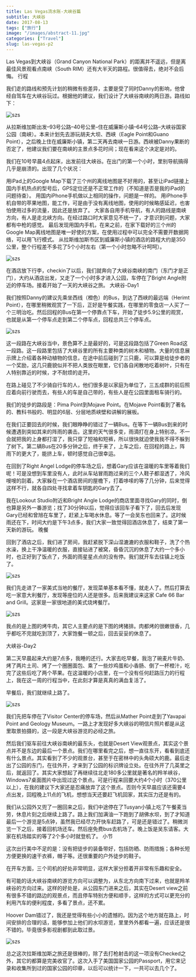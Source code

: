 ```yaml
---
title: Las Vegas流水账-大峡谷篇
subtitle: 大峡谷
date: 2017-08-13
tags: ["旅行"]
image: "/images/abstract-11.jpg"
categories: ["Travel"]
slug: las-vegas-p2
---
```


Las Vegas到大峡谷（Grand Canyon National Park）的距离并不遥远，但是离最佳风景观看点南峡（South RIM）还有大半天的路程。很值得去，绝对不会后悔。
行程

我们走的路线和预先计划的稍微有些差异，主要是受了同时Danny的影响，他曾经自驾车在大峡谷玩过。根据他的建议，我们设计了大峡谷南峡的两日游。路线如下：

![szs](/images/las-grand-canyon-np.jpg)

从拉斯维加斯出发–93号公路–40号公里–住在威廉斯小镇–64号公路–大峡谷国家公园（南峡）。本来计划先去游玩胡夫大坝、西峡（Eagle Point和Guano Point），之后晚上住在威廉斯小镇，第二天再去南峡一日游。西峡被Danny果断的否定了，他建议我们要在南峡的主景点多花时间；现在看来这个决定是对的。

我们在10号早晨4点起床，出发前往大峡谷。在出门的第一个小时，里别导航搞得几乎是崩溃的。出现了几个状况：

用iPad上的Google Map下载了三个州的离线地图是不好用的，甚至让iPad链接上国内手机热点的型号后，GPS定位还是不正常工作的（不知道是否是我的iPad的问题待查）。
用国内iPhone手机做以上相同的操作，问题是一样的。
用iPhone手机自带的苹果地图，能工作，可是由于没有离线地图，使用的时候略感延迟，也害怕使用过多的流量，因此还是放弃了。
大家各自用手机导航，有人的路线是南峡方向，有人是走北峡方向。在经过路口时大家意见不统一了，才意识到问题，大家都有中枪的感觉。
最后发现用国内手机，在来之前，在家下载好的三个州的Google Map离线地图是唯一好使的方案，在使用过程中可以完全不需要开数据网络，可以用飞行模式。
从拉斯维加斯市区到威廉斯小镇的酒店的路程大约是350公里，整个行程差不多花了5个小时左右（第一个小时忽略不计呵呵）。

![szs](/images/Quality-inn.jpg)

在酒店放下行李，checkin了以后，我们就奔向了大峡谷南峡的南门（东门才是正门），大约从酒店出发，又走了一个小时多才进入公园，车停在了Bright Angle附近的停车场。接着开始了一天的大峡谷之旅。
大峡谷-Day1

我们按照Danny的建议先乘坐西线（橙色）的Bus，到达了西峡的最远端（Herimt Point），在哪里稍微观赏了一下后，正好是午餐实践，在哪里的零食店一人买了一个三明治吃。然后回程的Bus在第一个停靠点下车，开始了徒步5.9公里的观赏，也就是从第一个停车点走到第二个停车点，回程总共三个停车点。

![szs](/images/grand-canyon-d1.jpg)

这一段路在大峡谷当中，景色算不上是最好的，可是这段路包括了Green Road这一段路。这一段路里包括了大峡谷里的所有主要种类的树木和植物。大量的信息展示牌上介绍着各种动植物的信息，在途中前后碰到了三只鹿，可以算是给徒步者的一个奖励，这几只鹿貌似并不把人类放在眼里，它们各自闲散地吃着树叶，只有在人特别靠近的时候，才不耐烦的走开。

在路上碰见了不少骑自行车的人，他们很多是以家庭为单位了，三五成群的前后照应着向前行驶而去，有些人的车是自己带的，有些人是在公园里面租车骑行的。

我们的徒步的路段是：Pima Point到Mojave Point。在Mojave Point看到了著名的、教科书般的、明显的6层、分层地质峡壁和讲解的展板。

在我们正要回去的时候，我们眼睁睁的错过了一辆Bus。在等下一辆Bus到来的时候遭遇到突如其来的阵雨的袭击。这里的天气很多变，雨滴打在身上特别凉。不一会就把我的上身都打湿了，我只穿了短袖和短裤，所以很快就迫使我我不得不躲到了树下。第二辆Bus在20多分钟之后，终于来了，上车之后，在回程的路上，阵雨下的更大了，能挤上车，顿时感觉自己很幸运。

在回到了Right Angel Lodge的停车场之后，想着Gary应该在温暖的车里等着我们呢！可是没想到车里没有人，此时从车站冒雨跑过来的三个人鞋子都湿透了，冷风嗖嗖的刮着。大家躲在一个酒店房间的屋檐下，打着哆嗦的等了几分钟，后来觉得这样不行，就各自四处寻找拿着车钥匙的Gary去了。

我在Lookout Studio附近和Bright Angle Lodge的商店里面寻找Gary的同时，倒也算是另外一番游览；找了30分钟以后，觉得应该回车子看下了，回去后发现Gary已经和曾旭在车里了，赶紧上车喝水休息。等了一会吴东也回来了。这时候雨还在下，时间大约是下午3点多，我们大家一致觉得回酒店休息了，结束了第一天新的游玩。
晚餐

回到了酒店之后，我们进了房间，我赶紧脱下深山湿漉漉的衣服和鞋子，洗了个热水澡，换上干净温暖的衣服，直接钻进了被窝，昏昏沉沉的休息了大约一个多小时，也正好到了饭点了，外面的雨星星点点的没有停。我们就开车去往镇上吃饭了。

![szs](/images/cafe66.jpg)

我们先走进了一家美式当地的餐厅，发现菜单基本看不懂，就走人了。然后打算去吃一家意大利餐厅，发现等座位的人还是很多。后来我建议来这家 Cafe 66 Bar and Grill。这家是一家很地道的美式烧烤餐厅。

![szs](/images/dinner.jpg)

我点的是上图的烤牛肉，其它人主要点的是下图的烤猪排。肉都烤的很嫩很香，几乎都吃不完就吃到顶了，大家饱餐一顿之后，回去妥妥的休息了。

大峡谷-Day2

第二天早晨起来大约是7点多，我睡的还行。大家去吃早餐，我泡了碗麦片牛奶、烤了两片土司、烤了一个圈圈面包、乘了一些炒鸡蛋和小香肠、倒了一杯橙汁，吃完了这些后吃了两个苹果。在这温暖的小店里，在一个没有任何赶路压力的行程上，我在这一周的行程当中，在此刻才算是真真的满血复活了。

早餐后，我们就继续上路了。

![szs](/images/grand-canyon-d2.jpg)

我们先把车停在了Visitor Center的停车场，然后从Mather Point走到了Yavapai Point and Geology Museum。一路上才发现好多大峡谷的明信片照片都是从这里取景拍摄的，这一段是大峡谷游览的必经之旅。

然后我们驱车前往大峡谷南峡的最东头，也就是Desert View观景点，其实这个景点并不是东边的最后一个景点。我们在哪里看完之后，想一直往东开，看看到底还有什么景点。其实看到了不少的观景台，甚至于在密林中的头角硕大的鹿。最后走出了公园的东门，在往外开，才来到了公园的标识牌设立处。在往外开了几英里之后，就返回了。其实大家想起了再继续往北走180多公里就是著名的羚羊峡谷，Windows7桌面图片中出现过这个景点。可是行程来回要大约4个小时（370公里以上），在我的建议下大家还是忍痛放弃了这个景点。否则今天早晨应该还需要4点出发，回程晚上11点的飞机，想想当天还要赶飞机回家，其实压力还是有的。

我们从公园外又兜了一圈回来之后，我们中途停在了Tusyan小镇上吃了午餐麦当劳，休息片刻之后继续上路了。路上我们加满油一下跑到了胡佛水坝，到了才知道最后一个游览是5点钟，虽然我已经尽力开快车赶路了，可是还是错过了。稍微浏览一下之后，接着回机场还车。然后座免费bus去机场了。晚上饭是吴东请客。大家在机场踏实的等了2个多小时就登机了。
小节

这次出行美中不足的是：没有把徒步的装备带好，包括防晒、防雨措施；各种长短方便更换的速干衣裤，帽子等。还很重要的户外徒步的鞋子。

在开车方面，三个司机的好处非常明显，这样大家分担着开非常有乐趣和安全。

有可能的话大峡谷南峡的游览方向可以调整为，从东北方向南下过来，也就是羚羊峡谷的方向过来。这样的好处是，从公园东门进来之后，其实在Desert view之前有很多不错的路边的观景点，而且停车特别方便和顺手，这样的方式可以更充分的利用汽车的便利程度，多看了景点，还不累。

Hoover Dam错过了，我还是觉得有些小小的遗憾的。因为这个地方就在路上，时间安排的合理的话，能够参加上他们的水坝游览，里里外外都看一遍，应该还是很不错的。毕竟很多影视剧都到此取过景。

![szs](/images/np-passport.jpg)

总之这次拉斯维加斯之旅还是很棒的，除了去打枪射击的这一项没有Checked之外，其它的都算是完美收官了。这次入手了美国国家公园的Passport，用它来记录和收集所到过的国家公园的印章，以后可以统计一下，一共可以去几个了。
